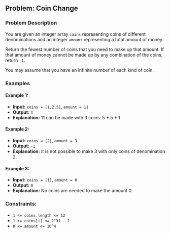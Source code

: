 ## Problem: Coin Change

### Problem Description
You are given an integer array `coins` representing coins of different denominations and an integer `amount` representing a total amount of money.

Return the fewest number of coins that you need to make up that amount. If that amount of money cannot be made up by any combination of the coins, return `-1`.

You may assume that you have an infinite number of each kind of coin.

### Examples

#### Example 1:
- **Input:** `coins = [1,2,5]`, `amount = 11`
- **Output:** `3`
- **Explanation:** 11 can be made with 3 coins: 5 + 5 + 1

#### Example 2:
- **Input:** `coins = [2]`, `amount = 3`
- **Output:** `-1`
- **Explanation:** It is not possible to make 3 with only coins of denomination 2.

#### Example 3:
- **Input:** `coins = [1]`, `amount = 0`
- **Output:** `0`
- **Explanation:** No coins are needed to make the amount 0.

### Constraints:
- `1 <= coins.length <= 12`
- `1 <= coins[i] <= 2^31 - 1`
- `0 <= amount <= 10^4`